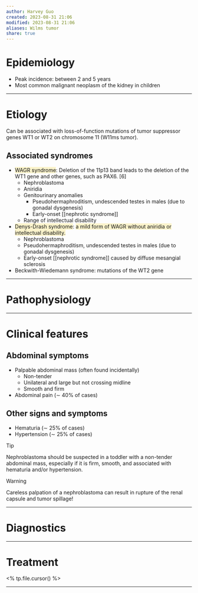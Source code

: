 ```yaml
---
author: Harvey Guo
created: 2023-08-31 21:06
modified: 2023-08-31 21:06
aliases: Wilms tumor
share: true
---
```

# Epidemiology
- Peak incidence: between 2 and 5 years 
- Most common malignant neoplasm of the kidney in children

---
# Etiology
Can be associated with loss-of-function mutations of tumor suppressor genes WT1 or WT2 on chromosome 11 (W11ms tumor).
## Associated syndromes
- <span style="background:rgba(240, 200, 0, 0.2)">WAGR syndrome</span>: Deletion of the 11p13 band leads to the deletion of the WT1 gene and other genes, such as PAX6. [6]
	- Nephroblastoma
	- Aniridia 
	- Genitourinary anomalies
		- Pseudohermaphroditism, undescended testes in males (due to gonadal dysgenesis)
		- Early-onset [[nephrotic syndrome]]
	- Range of intellectual disability
- <span style="background:rgba(240, 200, 0, 0.2)">Denys-Drash syndrome</span>: <span style="background:rgba(240, 200, 0, 0.2)">a mild form of WAGR without aniridia or intellectual disability.</span>
	- Nephroblastoma
	- Pseudohermaphroditism, undescended testes in males (due to gonadal dysgenesis)
	- Early-onset [[nephrotic syndrome]] caused by diffuse mesangial sclerosis
- Beckwith-Wiedemann syndrome: mutations of the WT2 gene

---
# Pathophysiology


---
# Clinical features
## Abdominal symptoms
- Palpable abdominal mass (often found incidentally)
	- Non-tender
	- Unilateral and large but not crossing midline 
	- Smooth and firm
- Abdominal pain (∼ 40% of cases)
## Other signs and symptoms
- Hematuria (∼ 25% of cases)
- Hypertension (∼ 25% of cases)

>[!tip] 
>Nephroblastoma should be suspected in a toddler with a non-tender abdominal mass, especially if it is firm, smooth, and associated with hematuria and/or hypertension.

>[!warning] 
>Careless palpation of a nephroblastoma can result in rupture of the renal capsule and tumor spillage!


---
# Diagnostics


---
# Treatment
<% tp.file.cursor() %>

---
